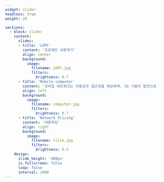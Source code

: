 ```yaml
---
widget: slider
headless: true
weight: 20

sections:
  - block: slider
    content:
      slides:
      - title: 'LDPC'
        content: '프로제트 내용적기'
        align: center
        background:
          image:
            filename: LDPC.jpg
            filters:
              brightness: 0.7
      - title: 'Mobile computer'
        content: '모바일 네트워크는 이동성과 접근성을 제공하며, 5G 기술의 발전으로 빠르고 효율적인 통신을 가능하게 하여 미래의 네트워크 혁신을 이끌고 있습니다.'
        align: left
        background:
          image:
            filename: computer.jpg
            filters:
              brightness: 0.7
      - title: 'Network Slicing'
        content: '내용적깅'
        align: right
        background:
          image:
            filename: slice.jpg
            filters:
              brightness: 0.5
    design:
      slide_height: '400px'  
      is_fullscreen: false
      loop: false
      interval: 2000
---
```

